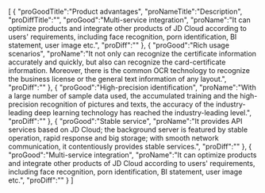 [
	{
		"proGoodTitle":"Product advantages",
		"proNameTitle":"Description",
		"proDiffTitle":"",
		"proGood":"Multi-service integration",
		"proName":"It can optimize products and integrate other products of JD Cloud according to users' requirements, including face recognition, porn identification, BI statement, user image etc.",
		"proDiff":""
	},
	{
		"proGood":"Rich usage scenarios",
		"proName":"It not only can recognize the certificate information accurately and quickly, but also can recognize the card-certificate information. Moreover, there is the common OCR technology to recognize the business license or the general text information of any layout.",
		"proDiff":""
	},
	{
		"proGood":"High-precision identification",
		"proName":"With a large number of sample data used, the accumulated training and the high-precision recognition of pictures and texts, the accuracy of the industry-leading deep learning technology has reached the industry-leading level.",
		"proDiff":""
	},
	{
		"proGood":"Stable service",
		"proName":"It provides API services based on JD Cloud; the background server is featured by stable operation, rapid response and big storage; with smooth network communication, it contentiously provides stable services.",
		"proDiff":""
	},
	{
		"proGood":"Multi-service integration",
		"proName":"It can optimize products and integrate other products of JD Cloud according to users' requirements, including face recognition, porn identification, BI statement, user image etc.",
		"proDiff":""
	}
]